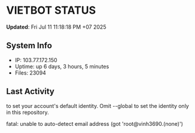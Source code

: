 # VIETBOT STATUS
**Updated**: Fri Jul 11 11:18:18 PM +07 2025

## System Info
- IP: 103.77.172.150
- Uptime: up 6 days, 3 hours, 5 minutes
- Files: 23094

## Last Activity

to set your account's default identity.
Omit --global to set the identity only in this repository.

fatal: unable to auto-detect email address (got 'root@vinh3690.(none)')
